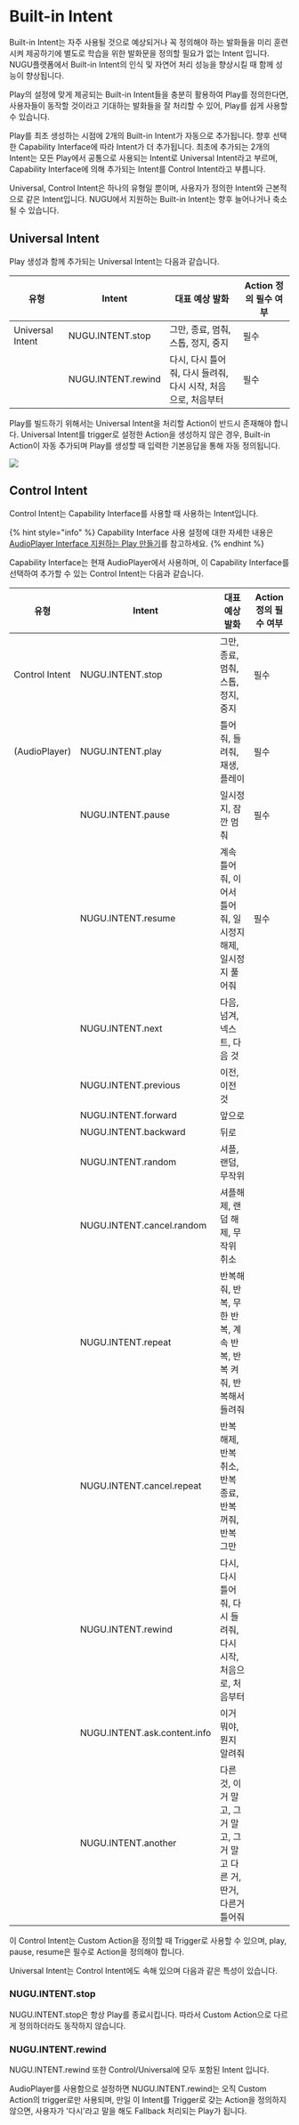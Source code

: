 # Built-in Intent

Built-in Intent는 자주 사용될 것으로 예상되거나 꼭 정의해야 하는 발화들을 미리 훈련시켜 제공하기에 별도로 학습을 위한 발화문을 정의할 필요가 없는 Intent 입니다. NUGU플랫폼에서 Built-in Intent의 인식 및 자연어 처리 성능을 향상시킬 때 함께 성능이 향상됩니다.

Play의 설정에 맞게 제공되는 Built-in Intent들을 충분히 활용하여 Play를 정의한다면, 사용자들이 동작할 것이라고 기대하는 발화들을 잘 처리할 수 있어, Play를 쉽게 사용할 수 있습니다.

Play를 최초 생성하는 시점에 2개의 Built-in Intent가 자동으로 추가됩니다. 향후 선택한 Capability Interface에 따라 Intent가 더 추가됩니다. 최초에 추가되는 2개의 Intent는 모든 Play에서 공통으로 사용되는 Intent로 Universal Intent라고 부르며, Capability Interface에 의해 추가되는 Intent를 Control Intent라고 부릅니다.

Universal, Control Intent은 하나의 유형일 뿐이며, 사용자가 정의한 Intent와 근본적으로 같은 Intent입니다. NUGU에서 지원하는 Built-in Intent는 향후 늘어나거나 축소될 수 있습니다.

## Universal Intent

Play 생성과 함께 추가되는 Universal Intent는 다음과 같습니다.

| 유형               | Intent             | 대표 예상 발화                              | Action 정의 필수 여부 |
| ---------------- | ------------------ | ------------------------------------- | --------------- |
| Universal Intent | NUGU.INTENT.stop   | 그만, 종료, 멈춰, 스톱, 정지, 중지                | 필수              |
|                  | NUGU.INTENT.rewind | 다시, 다시 틀어줘, 다시 들려줘, 다시 시작, 처음으로, 처음부터 | 필수              |

Play를 빌드하기 위해서는 Universal Intent을 처리할 Action이 반드시 존재해야 합니다. Universal Intent를 trigger로 설정한 Action을 생성하지 않은 경우, Built-in Action이 자동 추가되며 Play를 생성할 때 입력한 기본응답을 통해 자동 정의됩니다.

![](<../../../.gitbook/assets/assets\_ch3\_3221\_01 (1) (1).png>)

## Control Intent

Control Intent는 Capability Interface를 사용할 때 사용하는 Intent입니다.

{% hint style="info" %}
Capability Interface 사용 설정에 대한 자세한 내용은 [AudioPlayer Interface 지원하는 Play 만들기](../create-a-play-with-audioplayer/)를 참고하세요.
{% endhint %}

Capability Interface는 현재 AudioPlayer에서 사용하며, 이 Capability Interface를 선택하여 추가할 수 있는 Control Intent는 다음과 같습니다.

| 유형             | Intent                       | 대표 예상 발화                                    | Action 정의 필수 여부 |
| -------------- | ---------------------------- | ------------------------------------------- | --------------- |
| Control Intent | NUGU.INTENT.stop             | 그만, 종료, 멈춰, 스톱, 정지, 중지                      | 필수              |
| (AudioPlayer)  | NUGU.INTENT.play             | 틀어줘, 들려줘, 재생, 플레이                           | 필수              |
|                | NUGU.INTENT.pause            | 일시정지, 잠깐 멈춰                                 | 필수              |
|                | NUGU.INTENT.resume           | 계속 틀어줘, 이어서 틀어줘, 일시정지 해제, 일시정지 풀어줘          | 필수              |
|                | NUGU.INTENT.next             | 다음, 넘겨, 넥스트, 다음 것                           |                 |
|                | NUGU.INTENT.previous         | 이전, 이전 것                                    |                 |
|                | NUGU.INTENT.forward          | 앞으로                                         |                 |
|                | NUGU.INTENT.backward         | 뒤로                                          |                 |
|                | NUGU.INTENT.random           | 셔플, 랜덤, 무작위                                 |                 |
|                | NUGU.INTENT.cancel.random    | 셔플해제, 랜덤 해제, 무작위 취소                         |                 |
|                | NUGU.INTENT.repeat           | 반복해줘, 반복, 무한 반복, 계속 반복, 반복 켜줘, 반복해서 들려줘     |                 |
|                | NUGU.INTENT.cancel.repeat    | 반복 해제, 반복 취소, 반복 종료, 반복 꺼줘, 반복 그만           |                 |
|                | NUGU.INTENT.rewind           | 다시, 다시 틀어줘, 다시 들려줘, 다시 시작, 처음으로, 처음부터       |                 |
|                | NUGU.INTENT.ask.content.info | 이거 뭐야, 뭔지 알려줘                               |                 |
|                | NUGU.INTENT.another          | 다른 것, 이거 말고, 그거 말고, 그거 말고 다른 거, 딴거, 다른거 틀어줘 |                 |

이 Control Intent는 Custom Action을 정의할 때 Trigger로 사용할 수 있으며, play, pause, resume은 필수로 Action을 정의해야 합니다.

Universal Intent는 Control Intent에도 속해 있으며 다음과 같은 특성이 있습니다.

### NUGU.INTENT.stop

NUGU.INTENT.stop은 항상 Play를 종료시킵니다. 따라서 Custom Action으로 다르게 정의하더라도 동작하지 않습니다.

### NUGU.INTENT.rewind

NUGU.INTENT.rewind 또한 Control/Universal에 모두 포함된 Intent 입니다.

AudioPlayer를 사용함으로 설정하면 NUGU.INTENT.rewind는 오직 Custom Action의 trigger로만 사용되며, 만일 이 Intent를 Trigger로 갖는 Action을 정의하지 않으면, 사용자가 '다시'라고 말을 해도 Fallback 처리되는 Play가 됩니다.
